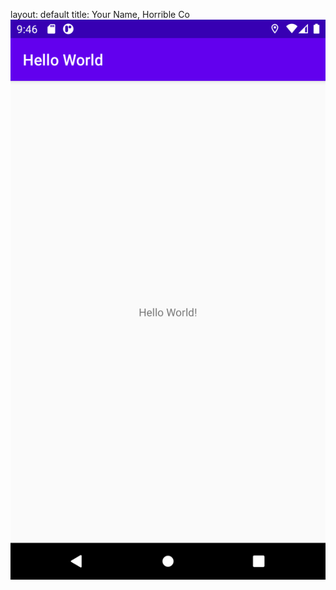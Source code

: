 
layout: default
title: Your Name, Horrible Co
![Alt text](https://github.com/ColeFang/NeuCS5520_projects/blob/ph-pages/images/Screenshot_1631681215.png)

